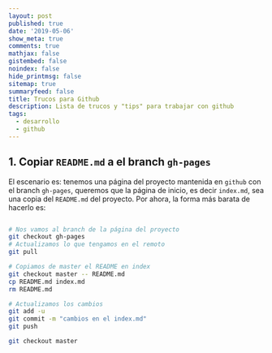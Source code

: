 ```yaml
---
layout: post
published: true
date: '2019-05-06'
show_meta: true
comments: true
mathjax: false
gistembed: false
noindex: false
hide_printmsg: false
sitemap: true
summaryfeed: false
title: Trucos para Github
description: Lista de trucos y "tips" para trabajar con github
tags:
  - desarrollo
  - github
---
```


## 1. Copiar `README.md` a el branch `gh-pages`

El escenario es: tenemos una página del proyecto mantenida en `github` con el
branch `gh-pages`, queremos que la página de inicio, es decir `index.md`, sea
una copia del `README.md` del proyecto. Por ahora, la forma más barata de
hacerlo es:

```sh

# Nos vamos al branch de la página del proyecto
git checkout gh-pages
# Actualizamos lo que tengamos en el remoto
git pull

# Copiamos de master el README en index
git checkout master -- README.md
cp README.md index.md
rm README.md

# Actualizamos los cambios
git add -u
git commit -m "cambios en el index.md"
git push

git checkout master
```
